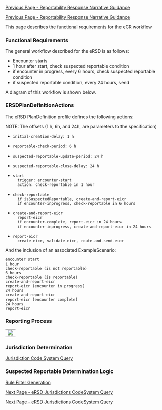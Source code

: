 [Previous Page - Reportability Response Narrative Guidance](reportability_response_narrative_guidance.html)

[Previous Page - Reportability Response Narrative Guidance](reportability_response_narrative_guidance.html)

This page describes the functional requirements for the eCR workflow

### Functional Requirements

The general workflow described for the eRSD is as follows:

*  Encounter starts
*  1 hour after start, check suspected reportable condition
*  if encounter in progress, every 6 hours, check suspected reportable condition
*  if suspected reportable condition, every 24 hours, send

A diagram of this workflow is shown below.

### ERSDPlanDefinitionActions

The eRSD PlanDefinition profile defines the following actions:

NOTE: The offsets (1 h, 6h, and 24h, are parameters to the specification)

*     initial-creation-delay: 1 h
*     reportable-check-period: 6 h
*     suspected-reportable-update-period: 24 h
*     suspected-reportable-close-delay: 24 h

*     start
        trigger: encounter-start
        action: check-reportable in 1 hour

*     check-reportable
        if isSuspectedReportable, create-and-report-eicr
        if encounter-inprogress, check-reportable in 6 hours

*     create-and-report-eicr
        report-eicr
        if encounter-complete, report-eicr in 24 hours
        if encounter-inprogress, create-and-report-eicr in 24 hours

*     report-eicr
        create-eicr, validate-eicr, route-and-send-eicr

And the inclusion of an associated ExampleScenario:

    encounter start
    1 hour
    check-reportable (is not reportable)
    6 hours
    check-reportable (is reportable)
    create-and-report-eicr
    report-eicr (encounter in progress)
    24 hours
    create-and-report-eicr
    report-eicr (encounter complete)
    24 hours
    report-eicr


### Reporting Process

<table><tr><td><img src="ersd-processing.drawio.svg" /></td></tr></table>

### Jurisdiction Determination

<a href="ersd_jurisdictions_codesystem_query.html">Jurisdiction Code System Query</a>

### Suspected Reportable Determination Logic

<a href="rule_filter_generation.html">Rule Filter Generation</a>





[Next Page - eRSD Jurisdictions CodeSystem Query](ersd_jurisdictions_codesystem_query.html)


[Next Page - eRSD Jurisdictions CodeSystem Query](ersd_jurisdictions_codesystem_query.html)
